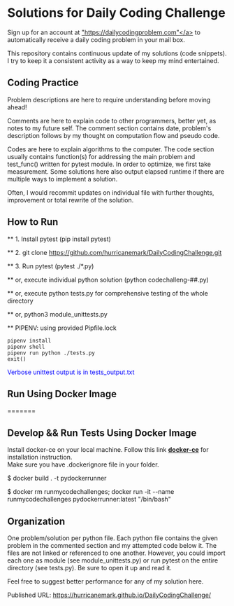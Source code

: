 # Solutions for Daily Coding Challenge

Sign up for an account at <a href>"https://dailycodingproblem.com"</a> to automatically receive  a daily coding problem in your mail box.


This repository contains continuous update of my solutions (code snippets).  I try to keep it a consistent activity as a way to keep my mind entertained.  

## Coding Practice
Problem descriptions are here to require understanding before moving ahead!

Comments are here to explain code to other programmers, better yet, as notes to my future self.
The comment section contains date, problem's description follows by my thought on computation flow and pseudo code.

Codes are here to explain algorithms to the computer.
The code section usually contains function(s) for addressing the main problem and test_func() written for pytest module.
In order to optimize, we first take measurement.  Some solutions here also output elapsed runtime if there are multiple 
ways to implement a solution.

Often, I would recommit updates on individual file with further thoughts, improvement or total rewrite of the solution.


## How to Run

** 1.  Install pytest (pip install  pytest)

** 2.  git clone https://github.com/hurricanemark/DailyCodingChallenge.git

** 3.  Run pytest (pytest ./*.py)

**     or, execute individual python solution (python codechalleng-##.py)

**     or, execute python tests.py for comprehensive testing of the whole directory

**     or, python3 module_unittests.py

**     PIPENV: using provided Pipfile.lock

```
pipenv install
pipenv shell
pipenv run python ./tests.py
exit()
```

<span style="color:blue">Verbose unittest output is in tests_output.txt</span>


## Run Using Docker Image
=======
## Develop && Run Tests Using Docker Image

Install docker-ce on your local machine.  Follow this link [**docker-ce**](https://docs.docker.com/install/linux/docker-ce/ubuntu/#install-docker-ce-1) for installation instruction.  
Make sure you have .dockerignore file in your folder.

$ docker build . -t pydockerrunner

$ docker rm runmycodechallenges; docker run -it --name runmycodechallenges pydockerrunner:latest "/bin/bash"


## Organization

One problem/solution per python file.
Each python file contains the given problem in the commented section and my attempted code below it.  The files are not linked or referenced to one another.  However, you could import each one as module (see module_unittests.py) or run pytest on the entire directory (see tests.py).  Be sure to open it up and read it.  

Feel free to suggest better performance for any of my solution here.


Published URL: https://hurricanemark.github.io/DailyCodingChallenge/
